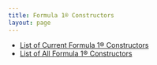 ```yaml
---
title: Formula 1® Constructors
layout: page
---
```


- [List of Current Formula 1® Constructors](current)
- [List of All Formula 1® Constructors](list)
